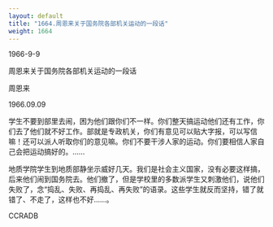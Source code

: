 ```yaml
---
layout: default
title: "1664.周恩来关于国务院各部机关运动的一段话"
weight: 1664
---
```


1966-9-9

周恩来关于国务院各部机关运动的一段话

周恩来

1966.09.09

学生不要到部里去闹，困为他们跟你们不一样。你们整天搞运动他们还有工作，你们去了他们就不好工作。部就是专政机关，你们有意见可以贴大字报，可以写信嘛！还可以派人听取你们的意见嘛。你们不要干涉人家的运动。你们要相信人家自己会把运动搞好的。……

地质学院学生到地质部静坐示威好几天。我们是社会主义国家，没有必要这样搞，后来他们闹到国务院去。他们撤了，但是学校里的多数派学生又刺激他们，说他们失败了，念“捣乱、失败、再捣乱、再失败”的语录。这些学生就反而坚持，错了就错了、不走了，这样也不好……。

CCRADB

